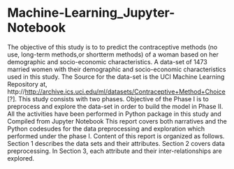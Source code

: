 # Machine-Learning_Jupyter-Notebook
The objective of this study is to to predict the contraceptive methods (no use, long-term methods,or shortterm methods) of a woman based on her demographic and socio-economic characteristics. A data-set of 1473 married women with their demographic and socio-economic characteristics used in this study. The Source for the data-set is the UCI Machine Learning Repository at, http://http://archive.ics.uci.edu/ml/datasets/Contraceptive+Method+Choice [?]. This study consists with two phases. Objective of the Phase I is to preprocess and explore the data-set in order to build the model in Phase II. All the activities have been performed in Python package in this study and Compiled from Jupyter Notebook This report covers both narratives and the Python codesudes for the data preprocessing and exploration which performed under the phase I. Content of this report is organized as follows. Section 1 describes the data sets and their attributes. Section 2 covers data preprocessing. In Section 3, each attribute and their inter-relationships are explored.

